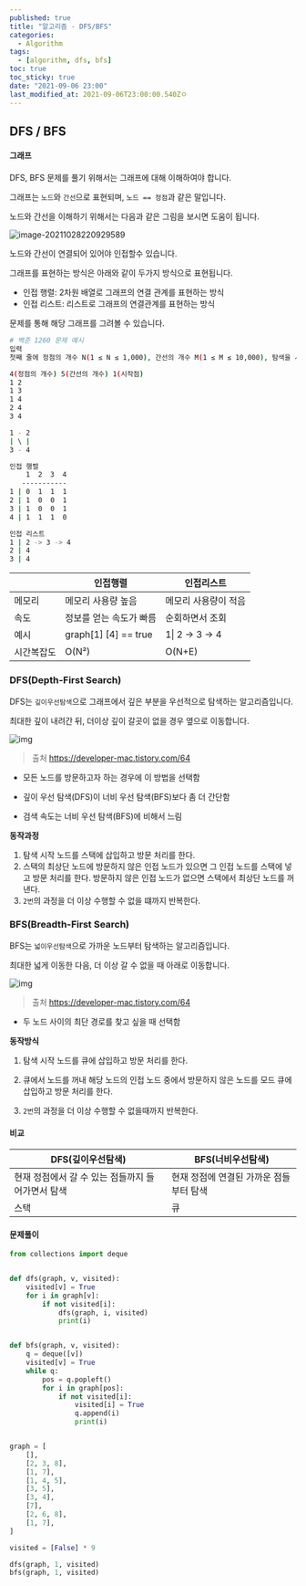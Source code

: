 ```yaml
---
published: true
title: "알고리즘 - DFS/BFS"
categories:
  - Algorithm
tags:
  - [algorithm, dfs, bfs]
toc: true
toc_sticky: true
date: "2021-09-06 23:00"
last_modified_at: 2021-09-06T23:00:00.540Zㅇ
---
```


## DFS / BFS

#### 그래프

DFS, BFS 문제를 풀기 위해서는 그래프에 대해 이해하여야 합니다.

그래프는 ``노드``와 ``간선``으로 표현되며, ``노드 == 정점``과 같은 말입니다.

노드와 간선을 이해하기 위해서는 다음과 같은 그림을 보시면 도움이 됩니다.

![image-20211028220929589](../../../assets/images/posts/2021-10-28-post-algorithm-concept-dfsbfs/image-20211028220929589.png)

노드와 간선이 연결되어 있어야 인접할수 있습니다.

그래프를 표현하는 방식은 아래와 같이 두가지 방식으로 표현됩니다.

* 인접 행렬: 2차원 배열로 그래프의 연결 관계를 표현하는 방식
* 인접 리스트: 리스트로 그래프의 연결관계를 표현하는 방식

문제를 통해 해당 그래프를 그려볼 수 있습니다.

```bash
# 백준 1260 문제 예시
입력
첫째 줄에 정점의 개수 N(1 ≤ N ≤ 1,000), 간선의 개수 M(1 ≤ M ≤ 10,000), 탐색을 시작할 정점의 번호 V가 주어진다. 다음 M개의 줄에는 간선이 연결하는 두 정점의 번호가 주어진다. 어떤 두 정점 사이에 여러 개의 간선이 있을 수 있다. 입력으로 주어지는 간선은 양방향이다.

4(정점의 개수) 5(간선의 개수) 1(시작점)
1 2
1 3
1 4
2 4
3 4

1 - 2
| \ |
3 - 4

인접 행렬
    1  2  3  4
   -----------
1 | 0  1  1  1
2 | 1  0  0  1
3 | 1  0  0  1
4 | 1  1  1  0

인접 리스트
1 | 2 -> 3 -> 4
2 | 4
3 | 4
```

|            | 인접행렬                | 인접리스트           |
| ---------- | ----------------------- | -------------------- |
| 메모리     | 메모리 사용량 높음      | 메모리 사용량이 적음 |
| 속도       | 정보를 얻는 속도가 빠름 | 순회하면서 조회      |
| 예시       | graph[1] [4]  == true   | 1\| 2 -> 3 -> 4      |
| 시간복잡도 | O(N²)                   | O(N+E)               |

### DFS(Depth-First Search)

DFS는 ``깊이우선탐색``으로 그래프에서 깊은 부분을 우선적으로 탐색하는 알고리즘입니다.

최대한 깊이 내려간 뒤, 더이상 깊이 갈곳이 없을 경우 옆으로 이동합니다.

![img](../../../assets/images/posts/2021-10-28-post-algorithm-concept-dfsbfs/img.gif)

> 출처 https://developer-mac.tistory.com/64

* 모든 노드를 방문하고자 하는 경우에 이 방법을 선택함

* 깊이 우선 탐색(DFS)이 너비 우선 탐색(BFS)보다 좀 더 간단함

* 검색 속도는 너비 우선 탐색(BFS)에 비해서 느림

**동작과정**

1. 탐색 시작 노드를 스택에 삽입하고 방문 처리를 한다.
2. 스택의 최상단 노드에 방문하지 않은 인접 노드가 있으면 그 인접 노드를 스택에 넣고 방문 처리를 한다. 방문하지 않은 인접 노드가 없으면 스택에서 최상단 노드를 꺼낸다.
3. ``2번``의 과정을 더 이상 수행할 수 없을 떄까지 반복한다.

### BFS(Breadth-First Search)

BFS는 ``넓이우선탐색``으로 가까운 노드부터 탐색하는 알고리즘입니다.

최대한 넓게 이동한 다음, 더 이상 갈 수 없을 때 아래로 이동합니다.

![img](../../../assets/images/posts/2021-11-14-post-algorithm-concept-dfsbfs/img.gif)

>출처 https://developer-mac.tistory.com/64
>
>

* 두 노드 사이의 최단 경로를 찾고 싶을 때 선택함

**동작방식**

1. 탐색 시작 노드를 큐에 삽입하고 방문 처리를 한다.

2. 큐에서 노드를 꺼내 해당 노드의 인접 노드 중에서 방문하지 않은 노드를 모드 큐에 삽입하고 방문 처리를 한다.
3. ``2번``의 과정을 더 이상 수행할 수 없을때까지 반복한다.

#### 비교

| DFS(깊이우선탐색)                                 | BFS(너비우선탐색)                       |
| ------------------------------------------------- | --------------------------------------- |
| 현재 정점에서 갈 수 있는 점들까지 들어가면서 탐색 | 현재 정점에 연결된 가까운 점들부터 탐색 |
| 스택                                              | 큐                                      |

#### 문제풀이

```python
from collections import deque


def dfs(graph, v, visited):
    visited[v] = True
    for i in graph[v]:
        if not visited[i]:
            dfs(graph, i, visited)
            print(i)


def bfs(graph, v, visited):
    q = deque([v])
    visited[v] = True
    while q:
        pos = q.popleft()
        for i in graph[pos]:
            if not visited[i]:
                visited[i] = True
                q.append(i)
                print(i)


graph = [
    [],
    [2, 3, 8],
    [1, 7],
    [1, 4, 5],
    [3, 5],
    [3, 4],
    [7],
    [2, 6, 8],
    [1, 7],
]

visited = [False] * 9

dfs(graph, 1, visited)
bfs(graph, 1, visited)
```

